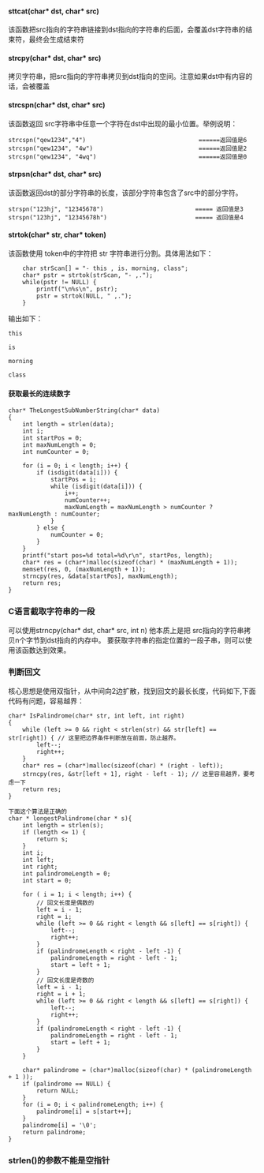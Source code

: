 #### sttcat(char* dst, char* src)

该函数把src指向的字符串链接到dst指向的字符串的后面，会覆盖dst字符串的结束符，最终会生成结束符

#### strcpy(char* dst, char* src)

拷贝字符串，把src指向的字符串拷贝到dst指向的空间。注意如果dst中有内容的话，会被覆盖

#### strcspn(char* dst, char* src)

该函数返回 src字符串中任意一个字符在dst中出现的最小位置。举例说明：
```
strcspn("qew1234","4")                                ======返回值是6
strcspn("qew1234", "4w")                              ======返回值是2
strcspn("qew1234", "4wq")                             ======返回值是0
```

#### strpsn(char* dst, char* src)

该函数返回dst的部分字符串的长度，该部分字符串包含了src中的部分字符。
```
strspn("123hj", "12345678")                          ===== 返回值是3
strspn("123hj", "12345678h")                         ===== 返回值是4
```

#### strtok(char* str, char* token)

该函数使用 token中的字符把 str 字符串进行分割。具体用法如下：
```
    char strScan[] = "- this , is. morning, class";
    char* pstr = strtok(strScan, "- ,.");
    while(pstr != NULL) {
        printf("\n%s\n", pstr);
        pstr = strtok(NULL, " ,.");
    }
```
输出如下：
```
this

is

morning

class
```


#### 获取最长的连续数字
```
char* TheLongestSubNumberString(char* data)
{
    int length = strlen(data);
    int i;
    int startPos = 0;
    int maxNumLength = 0;
    int numCounter = 0;

    for (i = 0; i < length; i++) {
        if (isdigit(data[i])) {
            startPos = i;
            while (isdigit(data[i])) {
                i++;
                numCounter++;
                maxNumLength = maxNumLength > numCounter ? maxNumLength : numCounter;
            }
        } else {
            numCounter = 0;
        }
    }
    printf("start pos=%d total=%d\r\n", startPos, length);
    char* res = (char*)malloc(sizeof(char) * (maxNumLength + 1));
    memset(res, 0, (maxNumLength + 1));
    strncpy(res, &data[startPos], maxNumLength);
    return res;
}
```

### C语言截取字符串的一段

可以使用strncpy(char* dst, char* src, int n) 他本质上是把 src指向的字符串拷贝n个字节到dst指向的内存中。
要获取字符串的指定位置的一段子串，则可以使用该函数达到效果。

### 判断回文

核心思想是使用双指针，从中间向2边扩散，找到回文的最长长度，代码如下,下面代码有问题，容易越界：
```
char* IsPalindrome(char* str, int left, int right)
{
    while (left >= 0 && right < strlen(str) && str[left] == str[right]) { // 这里把边界条件判断放在前面，防止越界。
        left--;
        right++;
    }
    char* res = (char*)malloc(sizeof(char) * (right - left));
    strncpy(res, &str[left + 1], right - left - 1); // 这里容易越界，要考虑一下
    return res;
}

下面这个算法是正确的
char * longestPalindrome(char * s){
    int length = strlen(s);
    if (length <= 1) {
        return s;
    }
    int i;
    int left;
    int right;
    int palindromeLength = 0;
    int start = 0;

    for ( i = 1; i < length; i++) {
        // 回文长度是偶数的
        left = i - 1;
        right = i;
        while (left >= 0 && right < length && s[left] == s[right]) {
            left--;
            right++;
        }
        if (palindromeLength < right - left -1) {
            palindromeLength = right - left - 1;
            start = left + 1;
        }
        // 回文长度是奇数的
        left = i - 1;
        right = i + 1;
        while (left >= 0 && right < length && s[left] == s[right]) {
            left--;
            right++;
        }
        if (palindromeLength < right - left -1) {
            palindromeLength = right - left - 1;
            start = left + 1;
        }
    }
    
    char* palindrome = (char*)malloc(sizeof(char) * (palindromeLength + 1 ));
    if (palindrome == NULL) {
        return NULL;
    }
    for (i = 0; i < palindromeLength; i++) {
        palindrome[i] = s[start++];
    }
    palindrome[i] = '\0';
    return palindrome;
}
```

### strlen()的参数不能是空指针
